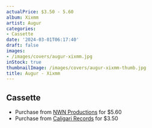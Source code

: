```yaml
---
actualPrice: $3.50 - 5.60
album: Xixmm
artist: Augur
categories:
- Cassette
date: '2024-03-01T06:17:40'
draft: false
images:
- /images/covers/augur-xixmm.jpg
inStock: true
thumbnailImage: /images/covers/augur-xixmm-thumb.jpg
title: Augur - Xixmm
---
```


## Cassette
* Purchase from [NWN Productions](http://shop.nwnprod.com/index.php?route=product/product&path=73&product_id=5840&sort=pd.name&order=ASC) for $5.60
* Purchase from [Caligari Records](https://caligarirecords.storenvy.com/products/28580588-augur-xixmm) for $3.50

